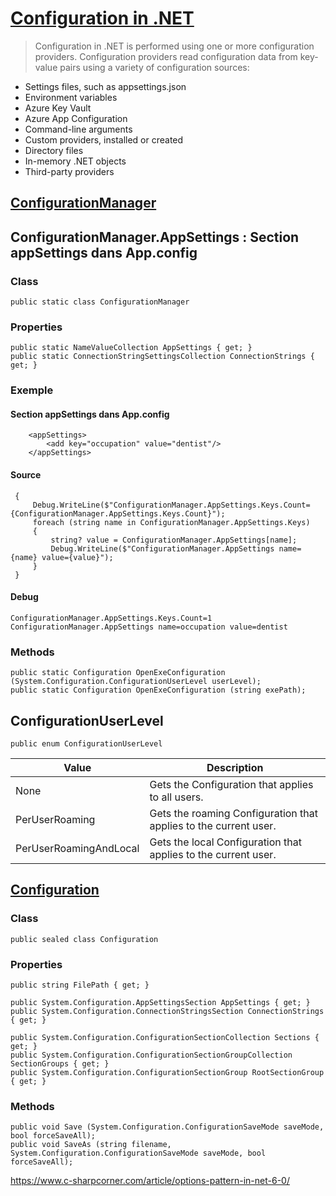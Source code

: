 
# [Configuration in .NET](https://docs.microsoft.com/en-us/dotnet/core/extensions/configuration)

> Configuration in .NET is performed using one or more configuration providers. Configuration providers read configuration data from key-value pairs using a variety of configuration sources:
- Settings files, such as appsettings.json
- Environment variables
- Azure Key Vault
- Azure App Configuration
- Command-line arguments
- Custom providers, installed or created
- Directory files
- In-memory .NET objects
- Third-party providers

## [ConfigurationManager](https://docs.microsoft.com/en-us/dotnet/api/system.configuration.configurationmanager?view=dotnet-plat-ext-6.0)

## ConfigurationManager.AppSettings : Section appSettings dans App.config

### Class

	public static class ConfigurationManager

### Properties

	public static NameValueCollection AppSettings { get; }
	public static ConnectionStringSettingsCollection ConnectionStrings { get; }

### Exemple

#### Section appSettings dans App.config

```
	<appSettings>
		<add key="occupation" value="dentist"/>
	</appSettings>
```

#### Source

     {
         Debug.WriteLine($"ConfigurationManager.AppSettings.Keys.Count={ConfigurationManager.AppSettings.Keys.Count}");
         foreach (string name in ConfigurationManager.AppSettings.Keys)
         {
             string? value = ConfigurationManager.AppSettings[name];
             Debug.WriteLine($"ConfigurationManager.AppSettings name={name} value={value}");
         }
     }

#### Debug

	ConfigurationManager.AppSettings.Keys.Count=1
	ConfigurationManager.AppSettings name=occupation value=dentist

### Methods

	public static Configuration OpenExeConfiguration (System.Configuration.ConfigurationUserLevel userLevel);
	public static Configuration OpenExeConfiguration (string exePath);

## ConfigurationUserLevel

	public enum ConfigurationUserLevel

| Value | Description |
| ----------- | ----------- |
| None | Gets the Configuration that applies to all users. |
| PerUserRoaming | Gets the roaming Configuration that applies to the current user.|
| PerUserRoamingAndLocal | Gets the local Configuration that applies to the current user.|

## [Configuration](https://docs.microsoft.com/en-us/dotnet/api/system.configuration.configuration?view=dotnet-plat-ext-6.0)

### Class

	public sealed class Configuration

### Properties

	public string FilePath { get; }

	public System.Configuration.AppSettingsSection AppSettings { get; }
	public System.Configuration.ConnectionStringsSection ConnectionStrings { get; }

	public System.Configuration.ConfigurationSectionCollection Sections { get; }
	public System.Configuration.ConfigurationSectionGroupCollection SectionGroups { get; }
	public System.Configuration.ConfigurationSectionGroup RootSectionGroup { get; }

### Methods

	public void Save (System.Configuration.ConfigurationSaveMode saveMode, bool forceSaveAll);
	public void SaveAs (string filename, System.Configuration.ConfigurationSaveMode saveMode, bool forceSaveAll);


https://www.c-sharpcorner.com/article/options-pattern-in-net-6-0/
